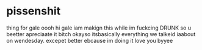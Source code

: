 # pissenshit
thing for gale
oooh hi gale iam makign this while im fuckcing DRUNK so u beetter apreciaate it
bitch
okayso itsbasically everything we talkeid iaabout on wendesday. excepet better ebcause im doing it
love you byyee
